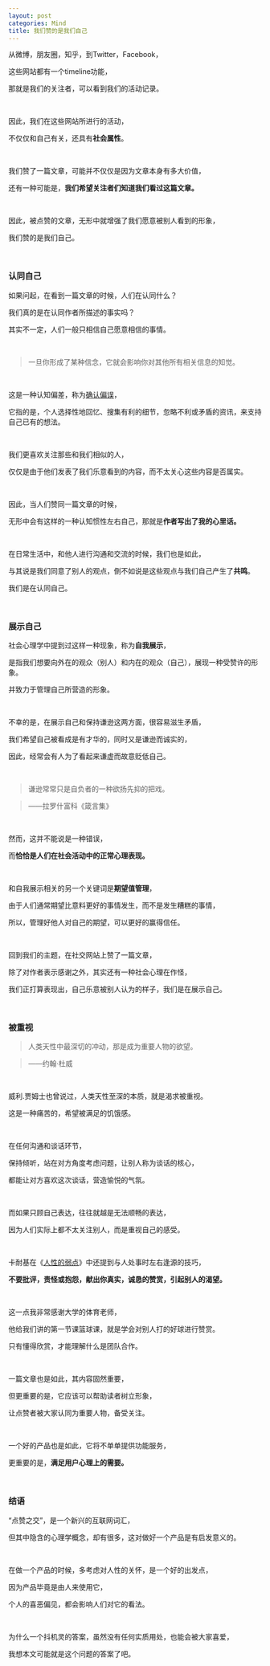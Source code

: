 ```yaml
---
layout: post
categories: Mind
title: 我们赞的是我们自己
---
```


从微博，朋友圈，知乎，到Twitter，Facebook，

这些网站都有一个timeline功能，

那就是我们的关注者，可以看到我们的活动记录。

<br/>

因此，我们在这些网站所进行的活动，

不仅仅和自己有关，还具有**社会属性**。

<br/>

我们赞了一篇文章，可能并不仅仅是因为文章本身有多大价值，

还有一种可能是，**我们希望关注者们知道我们看过这篇文章。**

<br/>

因此，被点赞的文章，无形中就增强了我们愿意被别人看到的形象，

我们赞的是我们自己。

<br/>

### 认同自己

如果问起，在看到一篇文章的时候，人们在认同什么？

我们真的是在认同作者所描述的事实吗？

其实不一定，人们一般只相信自己愿意相信的事情。

<br/>

> 一旦你形成了某种信念，它就会影响你对其他所有相关信息的知觉。

<br/>

这是一种认知偏差，称为[确认偏误](https://zh.wikipedia.org/zh-hans/%E7%A2%BA%E8%AA%8D%E5%81%8F%E8%AA%A4)，

它指的是，个人选择性地回忆、搜集有利的细节，忽略不利或矛盾的资讯，来支持自己已有的想法。

<br/>

我们更喜欢关注那些和我们相似的人，

仅仅是由于他们发表了我们乐意看到的内容，而不太关心这些内容是否属实。

<br/>

因此，当人们赞同一篇文章的时候，

无形中会有这样的一种认知惯性左右自己，那就是**作者写出了我的心里话。**

<br/>

在日常生活中，和他人进行沟通和交流的时候，我们也是如此，

与其说是我们同意了别人的观点，倒不如说是这些观点与我们自己产生了**共鸣**。

我们是在认同自己。

<br/>

### 展示自己

社会心理学中提到过这样一种现象，称为**自我展示**，

是指我们想要向外在的观众（别人）和内在的观众（自己），展现一种受赞许的形象。

并致力于管理自己所营造的形象。

<br/>

不幸的是，在展示自己和保持谦逊这两方面，很容易滋生矛盾，

我们希望自己被看成是有才华的，同时又是谦逊而诚实的，

因此，经常会有人为了看起来谦虚而故意贬低自己。

<br/>

> 谦逊常常只是自负者的一种欲扬先抑的把戏。

> ——拉罗什富科《箴言集》

<br/>

然而，这并不能说是一种错误，

而**恰恰是人们在社会活动中的正常心理表现。**

<br/>

和自我展示相关的另一个关键词是**期望值管理**，

由于人们通常期望比意料更好的事情发生，而不是发生糟糕的事情，

所以，管理好他人对自己的期望，可以更好的赢得信任。

<br/>

回到我们的主题，在社交网站上赞了一篇文章，

除了对作者表示感谢之外，其实还有一种社会心理在作怪，

我们正打算表现出，自己乐意被别人认为的样子，我们是在展示自己。

<br/>

### 被重视

> 人类天性中最深切的冲动，那是成为重要人物的欲望。

> ——约翰·杜威

<br/>

威利.贾姆士也曾说过，人类天性至深的本质，就是渴求被重视。

这是一种痛苦的，希望被满足的饥饿感。

<br/>

在任何沟通和谈话环节，

保持倾听，站在对方角度考虑问题，让别人称为谈话的核心，

都能让对方喜欢这次谈话，营造愉悦的气氛。

<br/>

而如果只顾自己表达，往往就越是无法顺畅的表达，

因为人们实际上都不太关注别人，而是重视自己的感受。

<br/>

卡耐基在《[人性的弱点](https://book.douban.com/subject/1056295/)》中还提到与人处事时左右逢源的技巧，

**不要批评，责怪或抱怨，献出你真实，诚恳的赞赏，引起别人的渴望。**

<br/>

这一点我非常感谢大学的体育老师，

他给我们讲的第一节课篮球课，就是学会对别人打的好球进行赞赏。

只有懂得欣赏，才能理解什么是团队合作。

<br/>

一篇文章也是如此，其内容固然重要，

但更重要的是，它应该可以帮助读者树立形象，

让点赞者被大家认同为重要人物，备受关注。

<br/>

一个好的产品也是如此，它将不单单提供功能服务，

更重要的是，**满足用户心理上的需要。**

<br/>

### 结语

“点赞之交”，是一个新兴的互联网词汇，

但其中隐含的心理学概念，却有很多，这对做好一个产品是有启发意义的。

<br/>

在做一个产品的时候，多考虑对人性的关怀，是一个好的出发点，

因为产品毕竟是由人来使用它，

个人的喜恶偏见，都会影响人们对它的看法。

<br/>

为什么一个抖机灵的答案，虽然没有任何实质用处，也能会被大家喜爱，

我想本文可能就是这个问题的答案了吧。

